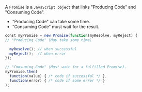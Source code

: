 A `Promise` is a `JavaScript object` that links "Producing Code" and "Consuming Code".
- "Producing Code" can take some time.
- "Consuming Code" must wait for the result.

``` javascript
const myPromise = new Promise(function(myResolve, myReject) {  
// "Producing Code" (May take some time)  
  
  myResolve(); // when successful  
  myReject();  // when error  
});  
  
// "Consuming Code" (Must wait for a fulfilled Promise).  
myPromise.then(  
  function(value) { /* code if successful */ },  
  function(error) { /* code if some error */ }  
);
```